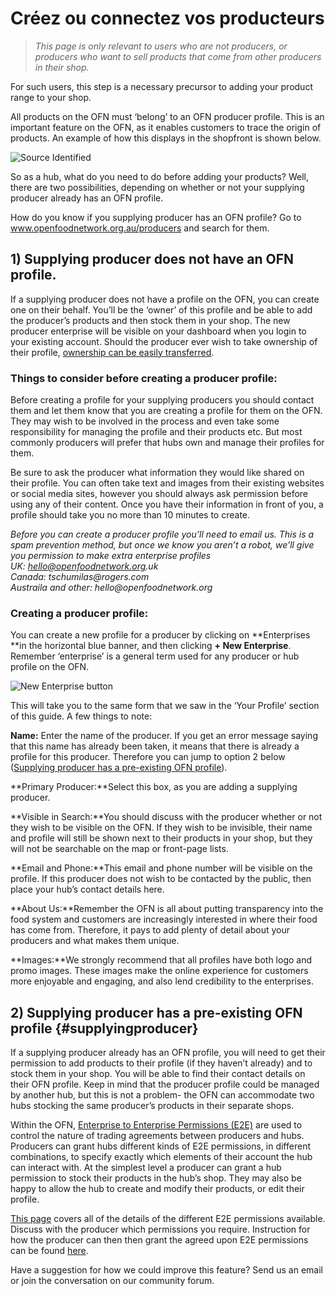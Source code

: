 # Créez ou connectez vos producteurs

> _This page is only relevant to users who are not producers, or producers who want to sell products that come from other producers in their shop._

For such users, this step is a necessary precursor to adding your product range to your shop.

All products on the OFN must ‘belong’ to an OFN producer profile. This is an important feature on the OFN, as it enables customers to trace the origin of products. An example of how this displays in the shopfront is shown below.

![Source Identified](https://openfoodnetwork.org/wp-content/uploads/2015/05/Source-Identified.png)

So as a hub, what do you need to do before adding your products? Well, there are two possibilities, depending on whether or not your supplying producer already has an OFN profile.

How do you know if you supplying producer has an OFN profile? Go to www.openfoodnetwork.org.au/producers and search for them.

## 1\) Supplying producer does not have an OFN profile.

If a supplying producer does not have a profile on the OFN, you can create one on their behalf. You’ll be the ‘owner’ of this profile and be able to add the producer’s products and then stock them in your shop. The new producer enterprise will be visible on your dashboard when you login to your existing account. Should the producer ever wish to take ownership of their profile, [ownership can be easily transferred]().

### Things to consider before creating a producer profile:

Before creating a profile for your supplying producers you should contact them and let them know that you are creating a profile for them on the OFN. They may wish to be involved in the process and even take some responsibility for managing the profile and their products etc. But most commonly producers will prefer that hubs own and manage their profiles for them.

Be sure to ask the producer what information they would like shared on their profile. You can often take text and images from their existing websites or social media sites, however you should always ask permission before using any of their content. Once you have their information in front of you, a profile should take you no more than 10 minutes to create.

_Before you can create a producer profile you’ll need to email us. This is a spam prevention method, but once we know you aren’t a robot, we’ll give you permission to make extra enterprise profiles_  
_UK: hello@openfoodnetwork.org.uk_  
_Canada: tschumilas@rogers.com_  
_Austraila and other: hello@openfoodnetwork.org_

### Creating a producer profile:

You can create a new profile for a producer by clicking on **Enterprises **in the horizontal blue banner, and then clicking **+ New Enterprise**. Remember ‘enterprise’ is a general term used for any producer or hub profile on the OFN.

![New Enterprise button](https://openfoodnetwork.org/wp-content/uploads/2015/05/New-Enterprise.png)

This will take you to the same form that we saw in the ‘Your Profile’ section of this guide. A few things to note:

**Name:** Enter the name of the producer. If you get an error message saying that this name has already been taken, it means that there is already a profile for this producer. Therefore you can jump to option 2 below \([Supplying producer has a pre-existing OFN profile](creez-ou-connectez-vos-producteurs.md)\).

**Primary Producer:**Select this box, as you are adding a supplying producer.

**Visible in Search:**You should discuss with the producer whether or not they wish to be visible on the OFN. If they wish to be invisible, their name and profile will still be shown next to their products in your shop, but they will not be searchable on the map or front-page lists.

**Email and Phone:**This email and phone number will be visible on the profile. If this producer does not wish to be contacted by the public, then place your hub’s contact details here.

**About Us:**Remember the OFN is all about putting transparency into the food system and customers are increasingly interested in where their food has come from. Therefore, it pays to add plenty of detail about your producers and what makes them unique.

**Images:**We strongly recommend that all profiles have both logo and promo images. These images make the online experience for customers more enjoyable and engaging, and also lend credibility to the enterprises.

## 2\) Supplying producer has a pre-existing OFN profile {#supplyingproducer}

If a supplying producer already has an OFN profile, you will need to get their permission to add products to their profile \(if they haven’t already\) and to stock them in your shop. You will be able to find their contact details on their OFN profile. Keep in mind that the producer profile could be managed by another hub, but this is not a problem- the OFN can accommodate two hubs stocking the same producer’s products in their separate shops.

Within the OFN, [Enterprise to Enterprise Permissions \(E2E\)](../fonctionnalites-avancees/collaborer-avec-dautres-entreprises/e2e-permissions.md) are used to control the nature of trading agreements between producers and hubs. Producers can grant hubs different kinds of E2E permissions, in different combinations, to specify exactly which elements of their account the hub can interact with. At the simplest level a producer can grant a hub permission to stock their products in the hub’s shop. They may also be happy to allow the hub to create and modify their products, or edit their profile.

[This page](../fonctionnalites-avancees/collaborer-avec-dautres-entreprises/e2e-permissions.md) covers all of the details of the different E2E permissions available. Discuss with the producer which permissions you require. Instruction for how the producer can then then grant the agreed upon E2E permissions can be found [here](../fonctionnalites-avancees/collaborer-avec-dautres-entreprises/e2e-permissions.md).

Have a suggestion for how we could improve this feature? Send us an email or join the conversation on our community forum.

